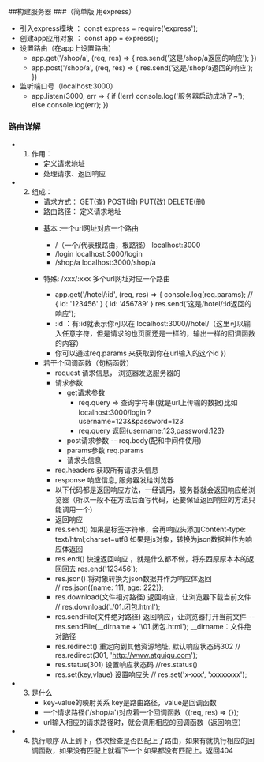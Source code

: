 ##构建服务器
###（简单版 用express）
* 引入express模块 ：  const express = require('express');
* 创建app应用对象  ：  const app = express();
* 设置路由（在app上设置路由）
    * app.get('/shop/a', (req, res) => {
      res.send('这是/shop/a返回的响应');
      })
    * app.post('/shop/a', (req, res) => {
      res.send('这是/shop/a返回的响应');
      })
* 监听端口号（localhost:3000）
    * app.listen(3000, err => {
  if (!err) console.log('服务器启动成功了~');
  else console.log(err);
})


### 路由详解
* 1. 作用：
      - 定义请求地址
      - 处理请求、返回响应
* 2. 组成：
      - 请求方式： GET(查) POST(增) PUT(改) DELETE(删)
      - 路由路径： 定义请求地址
       * 基本 :一个url网址对应一个路由
         * /（一个/代表根路由，根路径）  localhost:3000  
         * /login         localhost:3000/login
         * /shop/a        localhost:3000/shop/a
         
       * 特殊: /xxx/:xxx   多个url网址对应一个路由
         * app.get('/hotel/:id', (req, res) => {
  console.log(req.params); // { id: '123456' } { id: '456789' }
  res.send('这是/hotel/:id返回的响应');
         * :id ：有:id就表示你可以在 localhost:3000//hotel/（这里可以输入任意字符，但是请求的也页面还是一样的，输出一样的回调函数的内容）
         * 你可以通过req.params 来获取到你在url输入的这个id 
})
      - 若干个回调函数（句柄函数）
        * request 请求信息， 浏览器发送服务器的
         * 请求参数
             * get请求参数             
               * req.query => 查询字符串(就是url上传输的数据)比如localhost:3000/login？username=123&&password=123
               * req.query 返回{username:123,password:123}
             * post请求参数 -- req.body(配和中间件使用)
             * params参数  req.params
             * 请求头信息
          * req.headers 获取所有请求头信息
        * response 响应信息, 服务器发给浏览器
         * 以下代码都是返回响应方法，一经调用，服务器就会返回响应给浏览器（所以一般不在方法后面写代码，还要保证返回响应的方法只能调用一个）
         *  返回响应
         * res.send()
          如果是标签字符串，会再响应头添加Content-type: text/html;charset=utf8
          如果是js对象，转换为json数据并作为响应体返回
         * res.end()   快速返回响应 ，就是什么都不做，将东西原原本本的返回回去
           res.end('123456');
         * res.json()  将对象转换为json数据并作为响应体返回   
          // res.json({name: 111, age: 222});     
         * res.download(文件相对路径) 返回响应，让浏览器下载当前文件
         // res.download('./01.闭包.html');
         * res.sendFile(文件绝对路径) 返回响应，让浏览器打开当前文件
           -- res.sendFile(__dirname + '\\01.闭包.html');
           __dirname：文件绝对路径
         * res.redirect()  重定向到其他资源地址, 默认响应状态码302
           // res.redirect(301, 'http://www.atguigu.com');
         * res.status(301) 设置响应状态码
           //res.status() 
         * res.set(key,vlaue)  设置响应头
             // res.set('x-xxx', 'xxxxxxxx');
* 3. 是什么
      - key-value的映射关系 key是路由路径，value是回调函数
      - 一个请求路径('/shop/a')对应着一个回调函数（(req, res) => {});
      - url输入相应的请求路径时，就会调用相应的回调函数（返回响应）
* 4. 执行顺序
      从上到下，依次检查是否匹配上了路由，如果有就执行相应的回调函数，如果没有匹配上就看下一个
      如果都没有匹配上。返回404